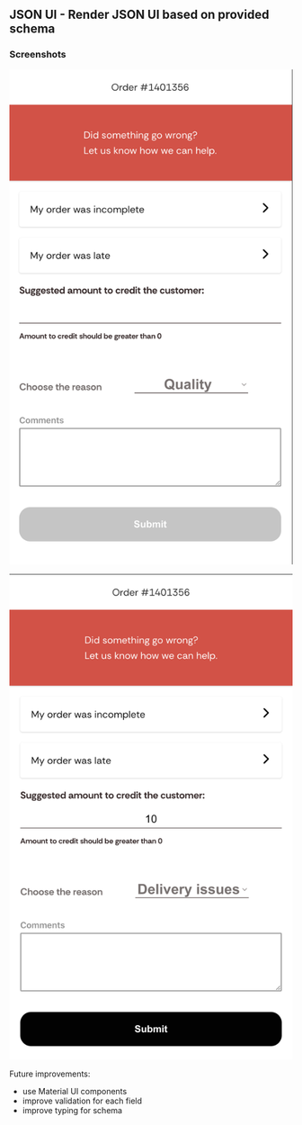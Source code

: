 ## JSON UI - Render JSON UI based on provided schema

### Screenshots

![Screenshot 1](https://github.com/bigappleinsider/json-ui/blob/main/screenshots/ScreenShot01.png?raw=true)

![Screenshot 2](https://github.com/bigappleinsider/json-ui/blob/main/screenshots/ScreenShot02.png?raw=true)

Future improvements:

- use Material UI components
- improve validation for each field
- improve typing for schema
